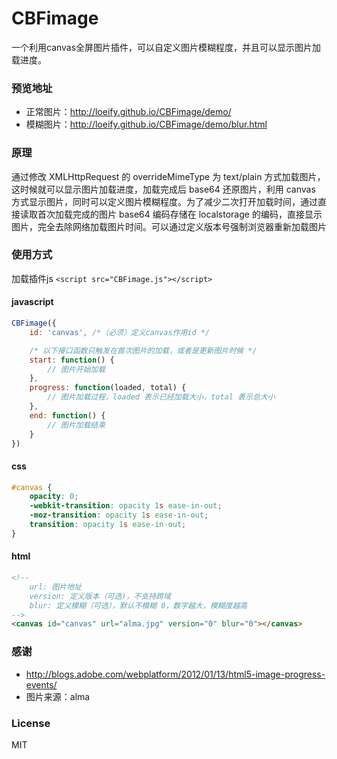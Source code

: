 # CBFimage
一个利用canvas全屏图片插件，可以自定义图片模糊程度，并且可以显示图片加载进度。
### 预览地址
- 正常图片：http://loeify.github.io/CBFimage/demo/
- 模糊图片：http://loeify.github.io/CBFimage/demo/blur.html

### 原理
通过修改 XMLHttpRequest 的 overrideMimeType 为 text/plain 方式加载图片，这时候就可以显示图片加载进度，加载完成后 base64 还原图片，利用 canvas 方式显示图片，同时可以定义图片模糊程度。为了减少二次打开加载时间，通过直接读取首次加载完成的图片 base64 编码存储在 localstorage 的编码，直接显示图片，完全去除网络加载图片时间。可以通过定义版本号强制浏览器重新加载图片
### 使用方式
加载插件js `<script src="CBFimage.js"></script>`
#### javascript
```js
CBFimage({
    id: 'canvas', /*（必须）定义canvas作用id */

    /* 以下接口函数只触发在首次图片的加载，或者是更新图片时候 */
    start: function() {
        // 图片开始加载
    },
    progress: function(loaded, total) {
        // 图片加载过程，loaded 表示已经加载大小，total 表示总大小
    },
    end: function() {
        // 图片加载结束
    }
})
```
#### css
```css
#canvas {
    opacity: 0;
    -webkit-transition: opacity 1s ease-in-out;
    -moz-transition: opacity 1s ease-in-out;
    transition: opacity 1s ease-in-out;
}
```
#### html
```html
<!-- 
	url: 图片地址
 	version: 定义版本（可选)，不支持跨域
	blur: 定义模糊（可选），默认不模糊 0，数字越大，模糊度越高 
-->
<canvas id="canvas" url="alma.jpg" version="0" blur="0"></canvas>
```
### 感谢
- http://blogs.adobe.com/webplatform/2012/01/13/html5-image-progress-events/
- 图片来源：alma

### License
MIT
